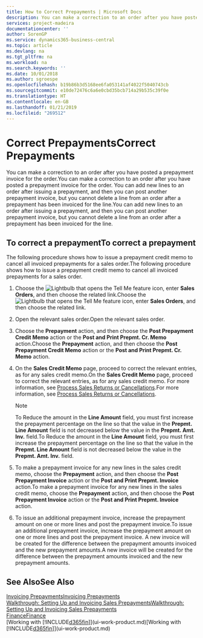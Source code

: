 ```yaml
---
title: How to Correct Prepayments | Microsoft Docs
description: You can make a correction to an order after you have posted a prepayment invoice for the order. You can add new lines to an order after issuing a prepayment, and then you can post another prepayment invoice, but you cannot delete a line from an order after a prepayment has been invoiced for the line.
services: project-madeira
documentationcenter: ''
author: SorenGP
ms.service: dynamics365-business-central
ms.topic: article
ms.devlang: na
ms.tgt_pltfrm: na
ms.workload: na
ms.search.keywords: ''
ms.date: 10/01/2018
ms.author: sgroespe
ms.openlocfilehash: b19b86b3d5168ee6fa053141af4022f5040743cb
ms.sourcegitcommit: e10de72476c6a6e0cbd35bcb714a29b535c39f0e
ms.translationtype: HT
ms.contentlocale: en-GB
ms.lasthandoff: 01/21/2019
ms.locfileid: "269512"
---
```

# <a name="correct-prepayments"></a><span data-ttu-id="d548f-104">Correct Prepayments</span><span class="sxs-lookup"><span data-stu-id="d548f-104">Correct Prepayments</span></span>
<span data-ttu-id="d548f-105">You can make a correction to an order after you have posted a prepayment invoice for the order.</span><span class="sxs-lookup"><span data-stu-id="d548f-105">You can make a correction to an order after you have posted a prepayment invoice for the order.</span></span> <span data-ttu-id="d548f-106">You can add new lines to an order after issuing a prepayment, and then you can post another prepayment invoice, but you cannot delete a line from an order after a prepayment has been invoiced for the line.</span><span class="sxs-lookup"><span data-stu-id="d548f-106">You can add new lines to an order after issuing a prepayment, and then you can post another prepayment invoice, but you cannot delete a line from an order after a prepayment has been invoiced for the line.</span></span>  

## <a name="to-correct-a-prepayment"></a><span data-ttu-id="d548f-107">To correct a prepayment</span><span class="sxs-lookup"><span data-stu-id="d548f-107">To correct a prepayment</span></span>
<span data-ttu-id="d548f-108">The following procedure shows how to issue a prepayment credit memo to cancel all invoiced prepayments for a sales order.</span><span class="sxs-lookup"><span data-stu-id="d548f-108">The following procedure shows how to issue a prepayment credit memo to cancel all invoiced prepayments for a sales order.</span></span>  
1. <span data-ttu-id="d548f-109">Choose the ![Lightbulb that opens the Tell Me feature](media/ui-search/search_small.png "Tell me what you want to do") icon, enter **Sales Orders**, and then choose the related link.</span><span class="sxs-lookup"><span data-stu-id="d548f-109">Choose the ![Lightbulb that opens the Tell Me feature](media/ui-search/search_small.png "Tell me what you want to do") icon, enter **Sales Orders**, and then choose the related link.</span></span>  
2. <span data-ttu-id="d548f-110">Open the relevant sales order.</span><span class="sxs-lookup"><span data-stu-id="d548f-110">Open the relevant sales order.</span></span>
3. <span data-ttu-id="d548f-111">Choose the **Prepayment** action, and then choose the **Post Prepayment Credit Memo** action or the **Post and Print Prepmt. Cr. Memo** action.</span><span class="sxs-lookup"><span data-stu-id="d548f-111">Choose the **Prepayment** action, and then choose the **Post Prepayment Credit Memo** action or the **Post and Print Prepmt. Cr. Memo** action.</span></span>  
4. <span data-ttu-id="d548f-112">On the **Sales Credit Memo** page, proceed to correct the relevant entries, as for any sales credit memo.</span><span class="sxs-lookup"><span data-stu-id="d548f-112">On the **Sales Credit Memo** page, proceed to correct the relevant entries, as for any sales credit memo.</span></span> <span data-ttu-id="d548f-113">For more information, see [Process Sales Returns or Cancellations](sales-how-process-sales-returns-cancellations.md).</span><span class="sxs-lookup"><span data-stu-id="d548f-113">For more information, see [Process Sales Returns or Cancellations](sales-how-process-sales-returns-cancellations.md).</span></span>     

    > [!NOTE]  
    > <span data-ttu-id="d548f-114">To Reduce the amount in the **Line Amount** field, you must first increase the prepayment percentage on the line so that the value in the **Prepmt. Line Amount** field is not decreased below the value in the **Prepmt. Amt. Inv.** field.</span><span class="sxs-lookup"><span data-stu-id="d548f-114">To Reduce the amount in the **Line Amount** field, you must first increase the prepayment percentage on the line so that the value in the **Prepmt. Line Amount** field is not decreased below the value in the **Prepmt. Amt. Inv.** field.</span></span>

5. <span data-ttu-id="d548f-115">To make a prepayment invoice for any new lines in the sales credit memo, choose the **Prepayment** action, and then choose the **Post Prepayment Invoice** action or the **Post and Print Prepmt. Invoice** action.</span><span class="sxs-lookup"><span data-stu-id="d548f-115">To make a prepayment invoice for any new lines in the sales credit memo, choose the **Prepayment** action, and then choose the **Post Prepayment Invoice** action or the **Post and Print Prepmt. Invoice** action.</span></span>  
6. <span data-ttu-id="d548f-116">To issue an additional prepayment invoice, increase the prepayment amount on one or more lines and post the prepayment invoice.</span><span class="sxs-lookup"><span data-stu-id="d548f-116">To issue an additional prepayment invoice, increase the prepayment amount on one or more lines and post the prepayment invoice.</span></span> <span data-ttu-id="d548f-117">A new invoice will be created for the difference between the prepayment amounts invoiced and the new prepayment amounts.</span><span class="sxs-lookup"><span data-stu-id="d548f-117">A new invoice will be created for the difference between the prepayment amounts invoiced and the new prepayment amounts.</span></span>  

## <a name="see-also"></a><span data-ttu-id="d548f-118">See Also</span><span class="sxs-lookup"><span data-stu-id="d548f-118">See Also</span></span>  
[<span data-ttu-id="d548f-119">Invoicing Prepayments</span><span class="sxs-lookup"><span data-stu-id="d548f-119">Invoicing Prepayments</span></span>](finance-invoice-prepayments.md)  
[<span data-ttu-id="d548f-120">Walkthrough: Setting Up and Invoicing Sales Prepayments</span><span class="sxs-lookup"><span data-stu-id="d548f-120">Walkthrough: Setting Up and Invoicing Sales Prepayments</span></span>](walkthrough-setting-up-and-invoicing-sales-prepayments.md)  
[<span data-ttu-id="d548f-121">Finance</span><span class="sxs-lookup"><span data-stu-id="d548f-121">Finance</span></span>](finance.md)  
<span data-ttu-id="d548f-122">[Working with [!INCLUDE[d365fin](includes/d365fin_md.md)]](ui-work-product.md)</span><span class="sxs-lookup"><span data-stu-id="d548f-122">[Working with [!INCLUDE[d365fin](includes/d365fin_md.md)]](ui-work-product.md)</span></span>
